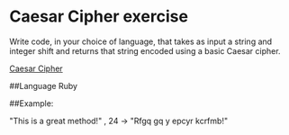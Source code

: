 # Caesar Cipher exercise

Write code, in your choice of language, that takes as input a string and integer shift and returns that string encoded using a basic Caesar cipher.

[Caesar Cipher](https://en.wikipedia.org/wiki/Caesar_cipher)

##Language
Ruby

##Example:

"This is a great method!" , 24 -> "Rfgq gq y epcyr kcrfmb!"
